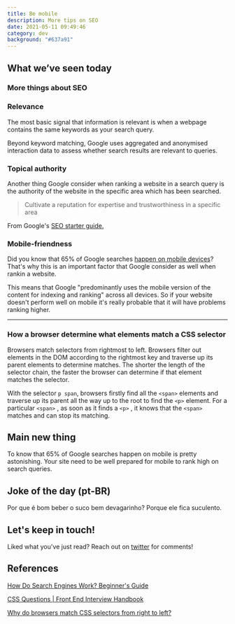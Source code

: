 ```yaml
---
title: Be mobile
description: More tips on SEO
date: 2021-05-11 09:49:46
category: dev
background: "#637a91"
---
```


## What we’ve seen today

### More things about SEO

### Relevance

The most basic signal that information is relevant is when a webpage contains the same keywords as your search query.

Beyond keyword matching, Google uses aggregated and anonymised interaction data to assess whether search results are relevant to queries.

### Topical authority

Another thing Google consider when ranking a website in a search query is the authority of the website in the specific area which has been searched.

> Cultivate a reputation for expertise and trustworthiness in a specific area

From Google's [SEO starter guide.](https://developers.google.com/search/docs/beginner/seo-starter-guide)

### Mobile-friendness

Did you know that 65% of Google searches [happen on mobile devices](https://www.seroundtable.com/google-mobile-searches-now-65-of-all-searches-28003.html)? That's why this is an important factor that Google consider as well when rankin a website.

This means that Google "predominantly uses the mobile version of the content for indexing and ranking" across all devices. So if your website doesn't perform well on mobile it's really probable that it will have problems ranking higher.

---

### How a browser determine what elements match a CSS selector

Browsers match selectors from rightmost to left. Browsers filter out elements in the DOM according to the rightmost key and traverse up its parent elements to determine matches. The shorter the length of the selector chain, the faster the browser can determine if that element matches the selector.

With the selector `p span`, browsers firstly find all the `<span>` elements and traverse up its parent all the way up to the root to find the `<p>` element. For a particular `<span>` , as soon as it finds a `<p>` , it knows that the `<span>` matches and can stop its matching.

## Main new thing

To know that 65% of Google searches happen on mobile is pretty astonishing. Your site need to be well prepared for mobile to rank high on search queries.

## Joke of the day (pt-BR)

Por que é bom beber o suco bem devagarinho?
Porque ele fica suculento.

## Let's keep in touch!

Liked what you've just read? Reach out on <a class="twitter-share-button" href="https://twitter.com/intent/tweet?screen_name=feantuns" target="_blank">twitter</a> for comments!

## References

[How Do Search Engines Work? Beginner's Guide](https://ahrefs.com/blog/how-do-search-engines-work/#search-engine-basics)

[CSS Questions | Front End Interview Handbook](https://yangshun.github.io/front-end-interview-handbook/en/css-questions#explain-how-a-browser-determines-what-elements-match-a-css-selector)

[Why do browsers match CSS selectors from right to left?](https://stackoverflow.com/questions/5797014/why-do-browsers-match-css-selectors-from-right-to-left)

